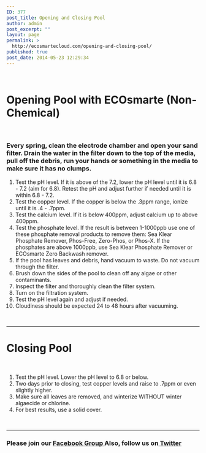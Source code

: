 ```yaml
---
ID: 377
post_title: Opening and Closing Pool
author: admin
post_excerpt: ""
layout: page
permalink: >
  http://ecosmartecloud.com/opening-and-closing-pool/
published: true
post_date: 2014-05-23 12:29:34
---
```

&nbsp;
<h1>Opening Pool with ECOsmarte (Non-Chemical)</h1>
&nbsp;
<h3>Every spring, clean the electrode chamber and open your sand filter. Drain the water in the filter down to the top of the media, pull off the debris, run your hands or something in the media to make sure it has no clumps.</h3>
<ol>
 	<li>Test the pH level. If it is above of the 7.2, lower the pH level until it is 6.8 - 7.2 (aim for 6.8). Retest the pH and adjust further if needed until it is within 6.8 - 7.2.</li>
 	<li>Test the copper level. If the copper is below the .3ppm range, ionize until it is .4 - .7ppm.</li>
 	<li>Test the calcium level. If it is below 400ppm, adjust calcium up to above 400ppm.</li>
 	<li>Test the phosphate level. If the result is between 1-1000ppb use one of these phosphate removal products to remove them: Sea Klear Phosphate Remover, Phos-Free, Zero-Phos, or Phos-X. If the phosphates are above 1000ppb, use Sea Klear Phosphate Remover or ECOsmarte Zero Backwash remover.</li>
 	<li>If the pool has leaves and debris, hand vacuum to waste. Do not vacuum through the filter.</li>
 	<li>Brush down the sides of the pool to clean off any algae or other contaminants.</li>
 	<li>Inspect the filter and thoroughly clean the filter system.</li>
 	<li>Turn on the filtration system.</li>
 	<li>Test the pH level again and adjust if needed.</li>
 	<li>Cloudiness should be expected 24 to 48 hours after vacuuming.</li>
</ol>
&nbsp;

<hr />

<h1>Closing Pool</h1>
&nbsp;
<ol>
 	<li>Test the pH level. Lower the pH level to 6.8 or below.</li>
 	<li>Two days prior to closing, test copper levels and raise to .7ppm or even slightly higher.</li>
 	<li>Make sure all leaves are removed, and winterize WITHOUT winter algaecide or chlorine.</li>
 	<li>For best results, use a solid cover.</li>
</ol>
&nbsp;

<hr />

<h3>Please join our <a href="http://www.facebook.com/pages/ECOsmarte/260208241509?fref=ts " target="_blank" rel="noopener">Facebook Group </a>
Also, follow us on<a href="https://twitter.com/Ecosmarte2" target="_blank" rel="noopener"> Twitter </a></h3>
&nbsp;